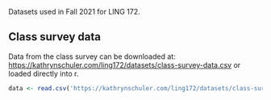 Datasets used in Fall 2021 for LING 172. 

## Class survey data

Data from the class survey can be downloaded at: https://kathrynschuler.com/ling172/datasets/class-survey-data.csv or loaded directly into r.

```r
data <- read.csv('https://kathrynschuler.com/ling172/datasets/class-survey-data.csv')
```




